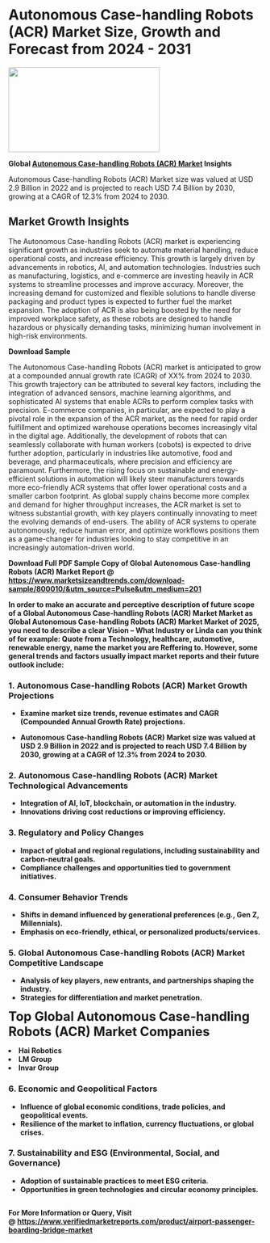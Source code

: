 <H1>Autonomous Case-handling Robots (ACR) Market Size, Growth and Forecast from 2024 - 2031</H1><img class="aligncenter size-medium wp-image-584254" src="https://thirdeyenews.in/wp-content/uploads/2024/09/Global-Market-Research-300x168.jpeg" alt="" width="300" height="168" /><p><strong>Global&nbsp;<a href="https://www.marketsizeandtrends.com/download-sample/800010/&amp;utm_source=Pulse&amp;utm_medium=201">Autonomous Case-handling Robots (ACR) Market</a> Insights</strong></p><p>Autonomous Case-handling Robots (ACR) Market size was valued at USD 2.9 Billion in 2022 and is projected to reach USD 7.4 Billion by 2030, growing at a CAGR of 12.3% from 2024 to 2030.</p><p><h2>Market Growth Insights</h2> <p>The Autonomous Case-handling Robots (ACR) market is experiencing significant growth as industries seek to automate material handling, reduce operational costs, and increase efficiency. This growth is largely driven by advancements in robotics, AI, and automation technologies. Industries such as manufacturing, logistics, and e-commerce are investing heavily in ACR systems to streamline processes and improve accuracy. Moreover, the increasing demand for customized and flexible solutions to handle diverse packaging and product types is expected to further fuel the market expansion. The adoption of ACR is also being boosted by the need for improved workplace safety, as these robots are designed to handle hazardous or physically demanding tasks, minimizing human involvement in high-risk environments.</p> <p><strong>Download Sample</strong></p> <p>The Autonomous Case-handling Robots (ACR) market is anticipated to grow at a compounded annual growth rate (CAGR) of XX% from 2024 to 2030. This growth trajectory can be attributed to several key factors, including the integration of advanced sensors, machine learning algorithms, and sophisticated AI systems that enable ACRs to perform complex tasks with precision. E-commerce companies, in particular, are expected to play a pivotal role in the expansion of the ACR market, as the need for rapid order fulfillment and optimized warehouse operations becomes increasingly vital in the digital age. Additionally, the development of robots that can seamlessly collaborate with human workers (cobots) is expected to drive further adoption, particularly in industries like automotive, food and beverage, and pharmaceuticals, where precision and efficiency are paramount. Furthermore, the rising focus on sustainable and energy-efficient solutions in automation will likely steer manufacturers towards more eco-friendly ACR systems that offer lower operational costs and a smaller carbon footprint. As global supply chains become more complex and demand for higher throughput increases, the ACR market is set to witness substantial growth, with key players continually innovating to meet the evolving demands of end-users. The ability of ACR systems to operate autonomously, reduce human error, and optimize workflows positions them as a game-changer for industries looking to stay competitive in an increasingly automation-driven world.</p> <p><strong></p><p><span class=""><strong>Download Full PDF Sample Copy of Global Autonomous Case-handling Robots (ACR) Market Report</strong> @ <a href="https://www.marketsizeandtrends.com/download-sample/800010/&amp;utm_source=Pulse&amp;utm_medium=201" target="_blank">https://www.marketsizeandtrends.com/download-sample/800010/&amp;utm_source=Pulse&amp;utm_medium=201</a></span></p><p>In order to make an accurate and perceptive description of future scope of a Global&nbsp;Autonomous Case-handling Robots (ACR) Market Market as Global&nbsp;Autonomous Case-handling Robots (ACR) Market Market of 2025, you need to describe a clear Vision &ndash; What Industry or Linda can you think of for example: Quote from a Technology, healthcare, automotive, renewable energy, name the market you are Reffering to. However, some general trends and factors usually impact market reports and their future outlook include:</p><h3>1.&nbsp;<strong>Autonomous Case-handling Robots (ACR) Market Growth Projections</strong></h3><ul><li>Examine market size trends, revenue estimates and CAGR (Compounded Annual Growth Rate) projections.</li><li><p>Autonomous Case-handling Robots (ACR) Market size was valued at USD 2.9 Billion in 2022 and is projected to reach USD 7.4 Billion by 2030, growing at a CAGR of 12.3% from 2024 to 2030.</p></li></ul><h3>2.&nbsp;<strong>Autonomous Case-handling Robots (ACR) Market Technological Advancements</strong></h3><ul><li>Integration of AI, IoT, blockchain, or automation in the industry.</li><li>Innovations driving cost reductions or improving efficiency.</li></ul><h3>3.&nbsp;<strong>Regulatory and Policy Changes</strong></h3><ul><li>Impact of global and regional regulations, including sustainability and carbon-neutral goals.</li><li>Compliance challenges and opportunities tied to government initiatives.</li></ul><h3>4.&nbsp;<strong>Consumer Behavior Trends</strong></h3><ul><li>Shifts in demand influenced by generational preferences (e.g., Gen Z, Millennials).</li><li>Emphasis on eco-friendly, ethical, or personalized products/services.</li></ul><h3>5.&nbsp;<strong>Global Autonomous Case-handling Robots (ACR) Market Competitive Landscape</strong></h3><ul><li>Analysis of key players, new entrants, and partnerships shaping the industry.</li><li>Strategies for differentiation and market penetration.</li></ul><p data-pm-slice="1 1 []"><span style="color: inherit; font-family: inherit; font-size: 25px;">Top Global Autonomous Case-handling Robots (ACR) Market Companies</span></p><div class="" data-test-id=""><p><li>Hai Robotics</li><li> LM Group</li><li> Invar Group</li></p></div><h3>6.&nbsp;<strong>Economic and Geopolitical Factors</strong></h3><ul><li>Influence of global economic conditions, trade policies, and geopolitical events.</li><li>Resilience of the market to inflation, currency fluctuations, or global crises.</li></ul><h3>7.&nbsp;<strong>Sustainability and ESG (Environmental, Social, and Governance)</strong></h3><ul><li>Adoption of sustainable practices to meet ESG criteria.</li><li>Opportunities in green technologies and circular economy principles.</li></ul><h2><strong style="font-size: 14px;">For More Information or Query, Visit @&nbsp;</strong><a style="background-color: #ffffff; font-size: 14px;" href="https://www.marketsizeandtrends.com/report/autonomous-case-handling-robots-acr-market/" target="_blank">https://www.verifiedmarketreports.com/product/airport-passenger-boarding-bridge-market</a></h2>

